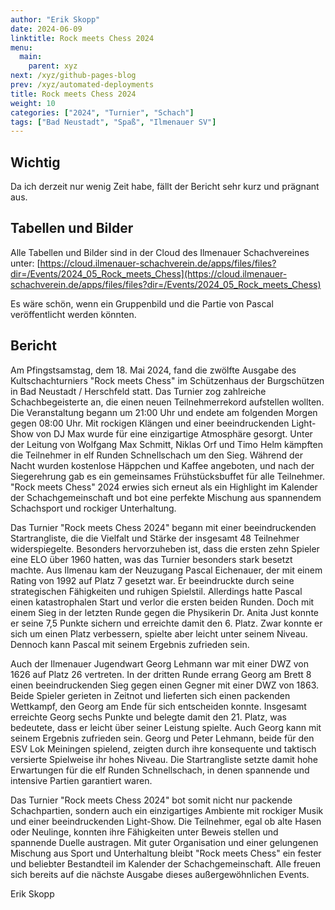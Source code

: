 ```yaml
---
author: "Erik Skopp"
date: 2024-06-09
linktitle: Rock meets Chess 2024
menu:
  main:
    parent: xyz
next: /xyz/github-pages-blog
prev: /xyz/automated-deployments
title: Rock meets Chess 2024
weight: 10
categories: ["2024", "Turnier", "Schach"]
tags: ["Bad Neustadt", "Spaß", "Ilmenauer SV"]
---
```



## Wichtig
Da ich derzeit nur wenig Zeit habe, fällt der Bericht sehr kurz und prägnant aus.

## Tabellen und Bilder
Alle Tabellen und Bilder sind in der Cloud des Ilmenauer Schachvereines unter: [https://cloud.ilmenauer-schachverein.de/apps/files/files?dir=/Events/2024_05_Rock_meets_Chess](https://cloud.ilmenauer-schachverein.de/apps/files/files?dir=/Events/2024_05_Rock_meets_Chess)

Es wäre schön, wenn ein Gruppenbild und die Partie von Pascal veröffentlicht werden könnten. 

## Bericht
Am Pfingstsamstag, dem 18. Mai 2024, fand die zwölfte Ausgabe des Kultschachturniers "Rock meets Chess" im Schützenhaus der Burgschützen in Bad Neustadt / Herschfeld statt. Das Turnier zog zahlreiche Schachbegeisterte an, die einen neuen Teilnehmerrekord aufstellen wollten. Die Veranstaltung begann um 21:00 Uhr und endete am folgenden Morgen gegen 08:00 Uhr. Mit rockigen Klängen und einer beeindruckenden Light-Show von DJ Max wurde für eine einzigartige Atmosphäre gesorgt. Unter der Leitung von Wolfgang Max Schmitt, Niklas Orf und Timo Helm kämpften die Teilnehmer in elf Runden Schnellschach um den Sieg. Während der Nacht wurden kostenlose Häppchen und Kaffee angeboten, und nach der Siegerehrung gab es ein gemeinsames Frühstücksbuffet für alle Teilnehmer. "Rock meets Chess" 2024 erwies sich erneut als ein Highlight im Kalender der Schachgemeinschaft und bot eine perfekte Mischung aus spannendem Schachsport und rockiger Unterhaltung.

Das Turnier "Rock meets Chess 2024" begann mit einer beeindruckenden Startrangliste, die die Vielfalt und Stärke der insgesamt 48 Teilnehmer widerspiegelte. Besonders hervorzuheben ist, dass die ersten zehn Spieler eine ELO über 1960 hatten, was das Turnier besonders stark besetzt machte. Aus Ilmenau kam der Neuzugang Pascal Eichenauer, der mit einem Rating von 1992 auf Platz 7 gesetzt war. Er beeindruckte durch seine strategischen Fähigkeiten und ruhigen Spielstil. Allerdings hatte Pascal einen katastrophalen Start und verlor die ersten beiden Runden. Doch mit einem Sieg in der letzten Runde gegen die Physikerin Dr. Anita Just konnte er seine 7,5 Punkte sichern und erreichte damit den 6. Platz. Zwar konnte er sich um einen Platz verbessern, spielte aber leicht unter seinem Niveau. Dennoch kann Pascal mit seinem Ergebnis zufrieden sein.

Auch der Ilmenauer Jugendwart Georg Lehmann war mit einer DWZ von 1626 auf Platz 26 vertreten. In der dritten Runde errang Georg am Brett 8 einen beeindruckenden Sieg gegen einen Gegner mit einer DWZ von 1863. Beide Spieler gerieten in Zeitnot und lieferten sich einen packenden Wettkampf, den Georg am Ende für sich entscheiden konnte. Insgesamt erreichte Georg sechs Punkte und belegte damit den 21. Platz, was bedeutete, dass er leicht über seiner Leistung spielte. Auch Georg kann mit seinem Ergebnis zufrieden sein. Georg und Peter Lehmann, beide für den ESV Lok Meiningen spielend, zeigten durch ihre konsequente und taktisch versierte Spielweise ihr hohes Niveau. Die Startrangliste setzte damit hohe Erwartungen für die elf Runden Schnellschach, in denen spannende und intensive Partien garantiert waren.

Das Turnier "Rock meets Chess 2024" bot somit nicht nur packende Schachpartien, sondern auch ein einzigartiges Ambiente mit rockiger Musik und einer beeindruckenden Light-Show. Die Teilnehmer, egal ob alte Hasen oder Neulinge, konnten ihre Fähigkeiten unter Beweis stellen und spannende Duelle austragen. Mit guter Organisation und einer gelungenen Mischung aus Sport und Unterhaltung bleibt "Rock meets Chess" ein fester und beliebter Bestandteil im Kalender der Schachgemeinschaft. Alle freuen sich bereits auf die nächste Ausgabe dieses außergewöhnlichen Events.

Erik Skopp